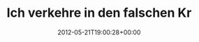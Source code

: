 ---
retweeted: false
source: <a href="http://twitter.com" rel="nofollow">Twitter Web Client</a>
entities:
  user_mentions: []
  urls: []
  symbols: []
  media:
  - expanded_url: https://twitter.com/bascht/status/204647866839470082/photo/1
    indices:
    - '38'
    - '58'
    url: http://t.co/C2Ecs1xQ
    media_url: http://pbs.twimg.com/media/AtcOJo9CEAAowiX.png
    id_str: '204647866843664384'
    id: '204647866843664384'
    media_url_https: https://pbs.twimg.com/media/AtcOJo9CEAAowiX.png
    sizes:
      small:
        w: '652'
        h: '59'
        resize: fit
      thumb:
        w: '59'
        h: '59'
        resize: crop
      large:
        w: '652'
        h: '59'
        resize: fit
      medium:
        w: '652'
        h: '59'
        resize: fit
    type: photo
    display_url: pic.twitter.com/C2Ecs1xQ
  hashtags: []
display_text_range:
- '0'
- '58'
favorite_count: '0'
id_str: '204647866839470082'
truncated: false
retweet_count: '0'
id: '204647866839470082'
possibly_sensitive: false
created_at: Mon May 21 19:00:28 +0000 2012
favorited: false
full_text: Ich verkehre in den falschen Kreisen.
lang: de
extended_entities:
  media:
  - expanded_url: https://twitter.com/bascht/status/204647866839470082/photo/1
    indices:
    - '38'
    - '58'
    url: http://t.co/C2Ecs1xQ
    media_url: http://pbs.twimg.com/media/AtcOJo9CEAAowiX.png
    id_str: '204647866843664384'
    id: '204647866843664384'
    media_url_https: https://pbs.twimg.com/media/AtcOJo9CEAAowiX.png
    sizes:
      small:
        w: '652'
        h: '59'
        resize: fit
      thumb:
        w: '59'
        h: '59'
        resize: crop
      large:
        w: '652'
        h: '59'
        resize: fit
      medium:
        w: '652'
        h: '59'
        resize: fit
    type: photo
    display_url: pic.twitter.com/C2Ecs1xQ
tags:
- pesos:twitter
date: '2012-05-21T19:00:28+00:00'
src: https://twitter.com/bascht/status/204647866839470082
original_url: https://twitter.com/bascht/status/204647866839470082
type: twitter_tweet
media_url: https://img.bascht.com/twitter/pbs.twimg.com/media/AtcOJo9CEAAowiX.png
text: Ich verkehre in den falschen Kreisen.
title: Ich verkehre in den falschen Kr

---